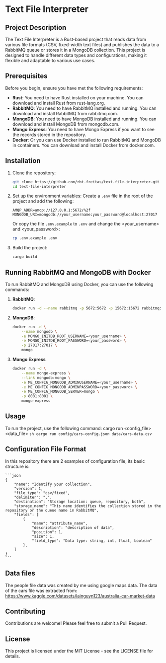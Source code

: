 # Text File Interpreter

## Project Description
The Text File Interpreter is a Rust-based project that reads data from various file formats (CSV, fixed-width text files) and publishes the data to a RabbitMQ queue or stores it in a MongoDB collection. This project is designed to handle different data types and configurations, making it flexible and adaptable to various use cases.

## Prerequisites
Before you begin, ensure you have met the following requirements:
- **Rust**: You need to have Rust installed on your machine. You can download and install Rust from rust-lang.org.
- **RabbitMQ**: You need to have RabbitMQ installed and running. You can download and install RabbitMQ from rabbitmq.com.
- **MongoDB**: You need to have MongoDB installed and running. You can download and install MongoDB from mongodb.com.
- **Mongo Express**: You need to have Mongo Express if you want to see the records stored in the repository.
- **Docker**: Or you can use Docker installed to run RabbitMQ and MongoDB in containers. You can download and install Docker from docker.com.

## Installation
1. Clone the repository:
    ```sh
    git clone https://github.com/rbt-freitas/text-file-interpreter.git
    cd text-file-interpreter
    ```

2. Set up the environment variables:
    Create a `.env` file in the root of the project and add the following:
    ```env
    AMQP_ADDR=amqp://127.0.0.1:5672/%2f
    MONGODB_URI=mongodb://your_username:your_password@localhost:27017
    ```

    Or copy the file `.env.example` to `.env` and change the <your_username> and <your_password>:
    ```bash
    cp .env.example .env
    ```

3. Build the project:
    ```sh
    cargo build
    ```

## Running RabbitMQ and MongoDB with Docker
To run RabbitMQ and MongoDB using Docker, you can use the following commands:

1. **RabbitMQ**:
    ```sh
    docker run -d --name rabbitmq -p 5672:5672 -p 15672:15672 rabbitmq:3-management
    ```

2. **MongoDB**:
    ```sh
    docker run -d \
        --name mongodb \
        -e MONGO_INITDB_ROOT_USERNAME=<your_username> \
        -e MONGO_INITDB_ROOT_PASSWORD=<your_password> \
        -p 27017:27017 \
        mongo
    ```

3. **Mongo Express**
    ```sh
    docker run -d \
        --name mongo-express \
        --link mongodb:mongo \
        -e ME_CONFIG_MONGODB_ADMINUSERNAME=<your_username> \
        -e ME_CONFIG_MONGODB_ADMINPASSWORD=<your_password> \
        -e ME_CONFIG_MONGODB_SERVER=mongo \
        -p 8081:8081 \
        mongo-express
    ```

## Usage
To run the project, use the following command: cargo run <config_file> <data_file> <queue>
    ```sh
    cargo run config/cars-config.json data/cars-data.csv
    ```

## Configuration File Format
In this repository there are 2 examples of configuration file, its basic structure is:

    ```json
    {
        "name": "Identify your collection",
        "version": 1,
        "file_type": "csv/fixed",
        "delimiter": ",",
        "destination": "Storage location: queue, repository, both",
        "storage_name": "This name identifies the collection stored in the repository or the queue name in RabbitMQ",
        "fields": [
            {
                "name": "attribute_name",
                "description": "description of data",
                "position": 1,
                "size": 1,
                "field_type": "Data type: string, int, float, boolean"
            },
        ]
    }
    ```
## Data files
The people file data was created by me using google maps data.
The data of the cars file was extracted from: https://www.kaggle.com/datasets/lainguyn123/australia-car-market-data

## Contributing
Contributions are welcome! Please feel free to submit a Pull Request.

## License
This project is licensed under the MIT License - see the LICENSE file for details.